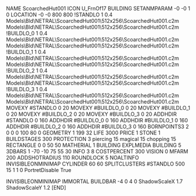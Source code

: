 NAME ScoarchedHut001
ICON U_FrnOf17
BUILDING
SETANMPARAM -0 -0 1 0
LOCATION -0 -0 800 800
!STANDLO      1 0.4 Models\Bld\NETRAL\ScoarchedHut001\512x256\ScoarchedHut001.c2m Models\Bld\NETRAL\ScoarchedHut001\512x256\ScoarchedHut001.c2m 
!BUILDLO_0    1 0.4 Models\Bld\NETRAL\ScoarchedHut001\512x256\ScoarchedHut001.c2m Models\Bld\NETRAL\ScoarchedHut001\512x256\ScoarchedHut001.c2m 
!BUILDLO_1    1 0.4 Models\Bld\NETRAL\ScoarchedHut001\512x256\ScoarchedHut001.c2m Models\Bld\NETRAL\ScoarchedHut001\512x256\ScoarchedHut001.c2m 
!BUILDLO_2    1 0.4 Models\Bld\NETRAL\ScoarchedHut001\512x256\ScoarchedHut001.c2m Models\Bld\NETRAL\ScoarchedHut001\512x256\ScoarchedHut001.c2m 
!BUILDLO_3    1 0.4 Models\Bld\NETRAL\ScoarchedHut001\512x256\ScoarchedHut001.c2m Models\Bld\NETRAL\ScoarchedHut001\512x256\ScoarchedHut001.c2m 
MOVEXY #STANDLO   0 20
MOVEXY #BUILDLO_0 0 20
MOVEXY #BUILDLO_1 0 20
MOVEXY #BUILDLO_2 0 20
MOVEXY #BUILDLO_3 0 20
ADDHDIR #STANDLO 0 160
ADDHDIR #BUILDLO_0 0 160
ADDHDIR #BUILDLO_1 0 160
ADDHDIR #BUILDLO_2 0 160
ADDHDIR #BUILDLO_3 0 160
BORNPOINTS3 2 0 0 0 100 80 0
GEOMETRY 1 199 32
LIFE     3000
PRICE 1 STONE 1
BUILDSTAGES 300
PROTECTION 3 piercing 15 magical 15 chopping 15
RECTANGLE    0 0 50 50
MATHERIAL 1 BUILDING
EXPLMEDIA BUILDING 5
3DBARS 1 -70 -10 75 55 30
INFO 3 8
COSTPERCENT 300
VISION 0
MFARM 200
ADDSHOTRADIUS 110
ROUNDLOCK 5
NOALTINFO
INVISIBLEONMINIMAP
CYLINDER 60 60
SPLITCLUSTERS #STANDLO 500 15 1 1 0
PortretDisable True

INVISIBLEONMINIMAP
IMMORTAL
BUILDBAR -4 0 4 0
ShadowScaleX 1.7
ShadowScaleY 1.2
[END]
